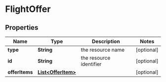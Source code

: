 
# FlightOffer

## Properties
Name | Type | Description | Notes
------------ | ------------- | ------------- | -------------
**type** | **String** | the resource name |  [optional]
**id** | **String** | the resource identifier |  [optional]
**offerItems** | [**List&lt;OfferItem&gt;**](OfferItem.md) |  |  [optional]



